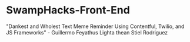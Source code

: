 # SwampHacks-Front-End
"Dankest and Wholest Text Meme Reminder Using Contentful, Twilio, and JS Frameworks" - Guillermo Feyathus Lighta thean Stiel Rodriguez

